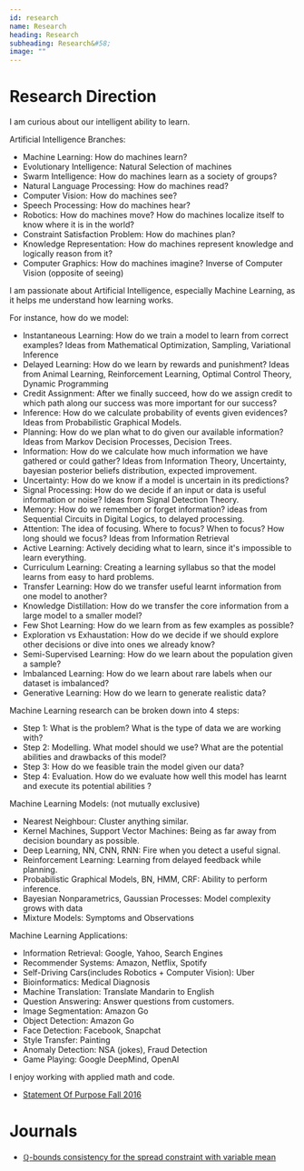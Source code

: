 ```yaml
---
id: research
name: Research
heading: Research
subheading: Research&#58;
image: ""
---
```

# Research Direction

I am curious about our intelligent ability to learn.

Artificial Intelligence Branches:
* Machine Learning: How do machines learn?
* Evolutionary Intelligence: Natural Selection of machines
* Swarm Intelligence: How do machines learn as a society of groups?
* Natural Language Processing: How do machines read? 
* Computer Vision: How do machines see?
* Speech Processing: How do machines hear?
* Robotics: How do machines move? How do machines localize itself to know where it is in the world?
* Constraint Satisfaction Problem: How do machines plan? 
* Knowledge Representation: How do machines represent knowledge and logically reason from it? 
* Computer Graphics: How do machines imagine? Inverse of Computer Vision (opposite of seeing)

I am passionate about Artificial Intelligence, especially Machine Learning, as it helps me understand how learning works.

For instance, how do we model:
* Instantaneous Learning: How do we train a model to learn from correct examples? Ideas from Mathematical Optimization, Sampling, Variational Inference
* Delayed Learning: How do we learn by rewards and punishment? Ideas from Animal Learning, Reinforcement Learning, Optimal Control Theory, Dynamic Programming
* Credit Assignment: After we finally succeed, how do we assign credit to which path along our success was more important for our success? 
* Inference: How do we calculate probability of events given evidences? Ideas from Probabilistic Graphical Models.
* Planning: How do we plan what to do given our available information? Ideas from Markov Decision Processes, Decision Trees.
* Information: How do we calculate how much information we have gathered or could gather? Ideas from Information Theory, Uncertainty, bayesian posterior beliefs distribution, expected improvement.
* Uncertainty: How do we know if a model is uncertain in its predictions?
* Signal Processing: How do we decide if an input or data is useful information or noise? Ideas from Signal Detection Theory.
* Memory: How do we remember or forget information? ideas from Sequential Circuits in Digital Logics, to delayed processing. 
* Attention: The idea of focusing. Where to focus? When to focus? How long should we focus? Ideas from Information Retrieval
* Active Learning: Actively deciding what to learn, since it's impossible to learn everything.
* Curriculum Learning: Creating a learning syllabus so that the model learns from easy to hard problems.
* Transfer Learning: How do we transfer useful learnt information from one model to another? 
* Knowledge Distillation: How do we transfer the core information from a large model to a smaller model?
* Few Shot Learning: How do we learn from as few examples as possible? 
* Exploration vs Exhaustation: How do we decide if we should explore other decisions or dive into ones we already know?
* Semi-Supervised Learning: How do we learn about the population given a sample? 
* Imbalanced Learning: How do we learn about rare labels when our dataset is imbalanced? 
* Generative Learning: How do we learn to generate realistic data? 

Machine Learning research can be broken down into 4 steps: 
* Step 1: What is the problem? What is the type of data we are working with?
* Step 2: Modelling. What model should we use? What are the potential abilities and drawbacks of this model? 
* Step 3: How do we feasible train the model given our data?
* Step 4: Evaluation. How do we evaluate how well this model has learnt and execute its potential abilities ?

Machine Learning Models: (not mutually exclusive)
* Nearest Neighbour: Cluster anything similar.
* Kernel Machines, Support Vector Machines: Being as far away from decision boundary as possible.
* Deep Learning, NN, CNN, RNN: Fire when you detect a useful signal.
* Reinforcement Learning: Learning from delayed feedback while planning.
* Probabilistic Graphical Models, BN, HMM, CRF: Ability to perform inference.
* Bayesian Nonparametrics, Gaussian Processes: Model complexity grows with data
* Mixture Models: Symptoms and Observations

Machine Learning Applications:
* Information Retrieval: Google, Yahoo, Search Engines
* Recommender Systems: Amazon, Netflix, Spotify
* Self-Driving Cars(includes Robotics + Computer Vision): Uber
* Bioinformatics: Medical Diagnosis
* Machine Translation: Translate Mandarin to English
* Question Answering: Answer questions from customers.
* Image Segmentation: Amazon Go
* Object Detection: Amazon Go
* Face Detection: Facebook, Snapchat
* Style Transfer: Painting
* Anomaly Detection: NSA (jokes), Fraud Detection
* Game Playing: Google DeepMind, OpenAI

I enjoy working with applied math and code. 

* [Statement Of Purpose Fall 2016](./pdf/statementOfPurposeUofTMIE.pdf)

# Journals

* [ℚ-bounds consistency for the spread constraint with variable mean](https://link.springer.com/article/10.1007/s10601-016-9238-x)
